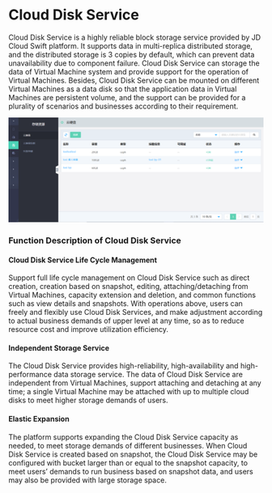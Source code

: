 # Cloud Disk Service

Cloud Disk Service is a highly reliable block storage service provided by JD Cloud Swift platform. It supports data in multi-replica distributed storage, and the distributed storage is 3 copies by default, which can prevent data unavailability due to component failure. Cloud Disk Service can storage the data of Virtual Machine system and provide support for the operation of Virtual Machines. Besides, Cloud Disk Service can be mounted on different Virtual Machines as a data disk so that the application data in Virtual Machines are persistent volume, and the support can be provided for a plurality of scenarios and businesses according to their requirement.

![Disks-1](../../../../../image/JD-Cloud-Swift-HCI-Edition/Disks-1.png)

### Function Description of Cloud Disk Service

#### Cloud Disk Service Life Cycle Management
Support full life cycle management on Cloud Disk Service such as direct creation, creation based on snapshot, editing, attaching/detaching from Virtual Machines, capacity extension and deletion, and common functions such as view details and snapshots. With operations above, users can freely and flexibly use Cloud Disk Services, and make adjustment according to actual business demands of upper level at any time, so as to reduce resource cost and improve utilization efficiency.

#### Independent Storage Service

The Cloud Disk Service provides high-reliability, high-availability and high-performance data storage service. The data of Cloud Disk Service are independent from Virtual Machines, support attaching and detaching at any time; a single Virtual Machine may be attached with up to multiple cloud disks to meet higher storage demands of users.

#### Elastic Expansion

The platform supports expanding the Cloud Disk Service capacity as needed, to meet storage demands of different businesses. When Cloud Disk Service is created based on snapshot, the Cloud Disk Service may be configured with bucket larger than or equal to the snapshot capacity, to meet users’ demands to run business based on snapshot data, and users may also be provided with large storage space.